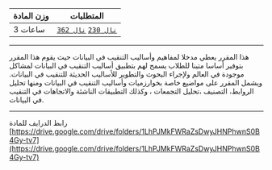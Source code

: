 | وزن المادة | المتطلبات |
|---|---|
| 3 ساعات | [`نال 230`](https://infosystems.blog/plan-study/course/IS-230) [`نال 362`](https://infosystems.blog/plan-study/course/IS-362) |

---

<!-- start -->

هذا المقرر يعطي مدخلا لمفاهيم وأساليب التنقيب في البيانات حيث يقوم هذا المقرر بتوفير أساسا متينا للطلاب يسمح لهم بتطبيق
أساليب التنقيب في البيانات لمشاكل موجودة في العالم ولإجراء البحوث والتطوير للأساليب الحديثة للتنقيب في البيانات. ويشمل
المقرر على مواضيع خاصة بخوارزميات وأساليب التنقيب في البيانات ومنها تحليل الروابط، التصنيف ،تحليل التجمعات ، وكذلك
التطبيقات الناشئة والاتجاهات في التنقيب في البيانات.

---

رابط الدرايف للمادة
[https://drive.google.com/drive/folders/1LhPJMkFWRaZsDwyJHNPhwnS0B4Gy-tv7](https://drive.google.com/drive/folders/1LhPJMkFWRaZsDwyJHNPhwnS0B4Gy-tv7)
